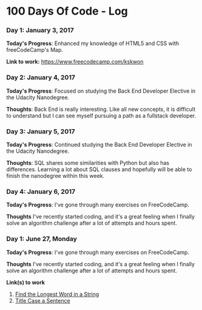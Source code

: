 # 100 Days Of Code - Log

### Day 1: January 3, 2017

**Today's Progress**: Enhanced my knowledge of HTML5 and CSS with freeCodeCamp's Map.

**Link to work:** https://www.freecodecamp.com/kskwon

### Day 2: January 4, 2017

**Today's Progress**: Focused on studying the Back End Developer Elective in the Udacity Nanodegree.

**Thoughts**: Back End is really interesting. Like all new concepts, it is difficult to understand but I can see myself pursuing a path as a fullstack developer.

### Day 3:  January 5, 2017

**Today's Progress**: Continued studying the Back End Developer Elective in the Udacity Nanodegree.

**Thoughts**: SQL shares some similarities with Python but also has differences. Learning a lot about SQL clauses and hopefully will be able to finish the nanodegree within this week.

### Day 4: January 6, 2017

**Today's Progress**: I've gone through many exercises on FreeCodeCamp.

**Thoughts** I've recently started coding, and it's a great feeling when I finally solve an algorithm challenge after a lot of attempts and hours spent.

### Day 1: June 27, Monday

**Today's Progress**: I've gone through many exercises on FreeCodeCamp.

**Thoughts** I've recently started coding, and it's a great feeling when I finally solve an algorithm challenge after a lot of attempts and hours spent.

**Link(s) to work**
1. [Find the Longest Word in a String](https://www.freecodecamp.com/challenges/find-the-longest-word-in-a-string)
2. [Title Case a Sentence](https://www.freecodecamp.com/challenges/title-case-a-sentence)
